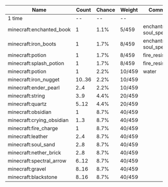 | Name                      | Count  | Chance | Weight | Comment                  |
| ------------------------- | ------ | ------ | ------ | ------------------------ |
| 1 time                    |     -- |     -- |     -- |                          |
| minecraft:enchanted_book  |      1 |   1.1% |  5/459 | enchantments: soul_speed |
| minecraft:iron_boots      |      1 |   1.7% |  8/459 | enchantments: soul_speed |
| minecraft:potion          |      1 |   1.7% |  8/459 | fire_resistance          |
| minecraft:splash_potion   |      1 |   1.7% |  8/459 | fire_resistance          |
| minecraft:potion          |      1 |   2.2% | 10/459 | water                    |
| minecraft:iron_nugget     | 10..36 |   2.2% | 10/459 |                          |
| minecraft:ender_pearl     |   2..4 |   2.2% | 10/459 |                          |
| minecraft:string          |   3..9 |   4.4% | 20/459 |                          |
| minecraft:quartz          |  5..12 |   4.4% | 20/459 |                          |
| minecraft:obsidian        |      1 |   8.7% | 40/459 |                          |
| minecraft:crying_obsidian |   1..3 |   8.7% | 40/459 |                          |
| minecraft:fire_charge     |      1 |   8.7% | 40/459 |                          |
| minecraft:leather         |   2..4 |   8.7% | 40/459 |                          |
| minecraft:soul_sand       |   2..8 |   8.7% | 40/459 |                          |
| minecraft:nether_brick    |   2..8 |   8.7% | 40/459 |                          |
| minecraft:spectral_arrow  |  6..12 |   8.7% | 40/459 |                          |
| minecraft:gravel          |  8..16 |   8.7% | 40/459 |                          |
| minecraft:blackstone      |  8..16 |   8.7% | 40/459 |                          |
